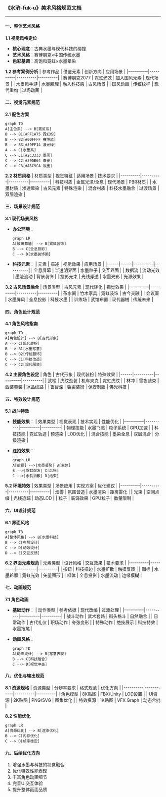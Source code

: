 ### 《水浒-fuk-u》美术风格规范文档

---

#### 一、整体艺术风格

**1.1 视觉风格定位**
- **核心理念**：古典水墨与现代科技的碰撞
- **艺术风格**：赛博朋克×中国传统水墨
- **色彩基调**：高饱和霓虹×水墨晕染

**1.2 参考案例分析**
| 参考作品 | 借鉴元素 | 创新方向 | 应用场景 |
|----------|----------|----------|----------|
| 赛博朋克2077 | 霓虹光效 | 加入国风元素 | 现代场景 |
| 水墨风手游 | 水墨肌理 | 融入科技感 | 古风场景 |
| 国风动画 | 传统纹样 | 现代重构 | 过场动画 |

#### 二、视觉元素规范

**2.1 配色方案**
```mermaid
graph TD
A[主色系] --> B[霓虹系]
B --> B1[#FF1A75 霓虹粉]
B --> B2[#00FFFF 赛博蓝]
B --> B3[#39FF14 激光绿]
A --> C[水墨系]
C --> C1[#2C3333 墨黑]
C --> C2[#395B64 青墨]
C --> C3[#A5C9CA 淡墨]
```

**2.2 材质风格**
| 材质类型 | 视觉特征 | 适用场景 | 技术要求 |
|----------|----------|----------|----------|
| 科技材质 | 金属光泽/全息 | 现代场景 | PBR材质 |
| 水墨材质 | 渗透晕染 | 古风元素 | 特殊渲染 |
| 混合材质 | 科技水墨融合 | 过渡场景 | 双层渲染 |

#### 三、场景设计规范

**3.1 现代场景风格**
- **办公环境**：
  ```mermaid
  graph LR
  A[玻璃幕墙] --> B[霓虹装饰]
  B --> C[全息投影]
  C --> D[水墨装饰画]
  ```

- **科技元素**：
  | 元素 | 描述 | 视觉效果 | 应用场景 |
  |------|------|----------|----------|
  | 全息屏幕 | 半透明界面 | 水墨粒子 | 交互界面 |
  | 数据流 | 流动光效 | 墨迹流动 | 背景装饰 |
  | 投影光束 | 光线穿透 | 水墨光影 | 光源效果 |

**3.2 古风场景融合**
| 场景类型 | 古风元素 | 现代转化 | 视觉效果 |
|----------|----------|----------|----------|
| 茶水间 | 竹木家具 | 霓虹装饰 | 古今交融 |
| 会议室 | 水墨屏风 | 全息投影 | 科技水墨 |
| 训练场 | 武馆布置 | 现代器械 | 传统未来 |

#### 四、角色设计规范

**4.1 角色风格指南**
```mermaid
graph TD
A[角色设计] --> B[古代形象]
A --> C[现代装扮]
B --> B1[水墨写意]
B --> B2[传统服饰]
C --> C1[科技改造]
C --> C2[现代服装]
```

**4.2 主要角色设定**
| 角色 | 古代形象 | 现代装扮 | 特殊效果 |
|------|----------|----------|----------|
| 武松 | 虎纹劲装 | 机车夹克 | 霓虹虎纹 |
| 林冲 | 雪夜装束 | 西装套装 | 冰晶纹路 |
| 鲁智深 | 袈裟装扮 | 保安制服 | 佛光科技 |

#### 五、特效设计规范

**5.1 战斗特效**
- **技能效果**：
  | 效果类型 | 视觉表现 | 技术实现 | 性能优化 |
  |----------|----------|----------|----------|
  | 物理技能 | 水墨飞溅 | 粒子系统 | GPU加速 |
  | 科技技能 | 霓虹轨迹 | 预渲染 | LOD优化 |
  | 混合技能 | 墨染全息 | 双层混合 | 分级渲染 |

- **连招效果**：
  ```mermaid
  graph LR
  A[前摇] -->|水墨凝聚| B[主体]
  B -->|霓虹爆发| C[后摇]
  C -->|余韵消散| D[结束]
  ```

**5.2 环境特效**
| 效果类型 | 场景应用 | 实现方案 | 优化建议 |
|----------|----------|----------|----------|
| 烟雾 | 氛围营造 | 水墨渲染 | 距离雾化 |
| 光束 | 空间点缀 | 光线追踪 | 动态LOD |
| 粒子 | 装饰效果 | GPU粒子 | 数量限制 |

#### 六、UI设计规范

**6.1 界面风格**
```mermaid
graph TB
A[整体风格] --> B[水墨科技]
B --> C[布局设计]
C --> D[动效设计]
D --> E[交互反馈]
```

**6.2 界面元素规范**
| 元素类型 | 设计风格 | 交互效果 | 技术要求 |
|----------|----------|----------|----------|
| 按钮 | 科技描边 | 水墨扩散 | 触摸反馈 |
| 图标 | 水墨轮廓 | 霓虹光效 | 矢量图形 |
| 框体 | 全息投影 | 水墨流动 | 边缘模糊 |

#### 七、动画规范

**7.1 角色动画**
- **基础动作**：
  | 动作类型 | 参考依据 | 现代改编 | 过渡处理 |
  |----------|----------|----------|----------|
  | 战斗动作 | 武术套路 | 街头格斗 | 自然融合 |
  | 日常动作 | 古代礼仪 | 职场动作 | 夸张变形 |
  | 特殊动作 | 绝技展示 | 科技特效 | 水墨拖尾 |

- **动画风格**：
  ```mermaid
  graph TD
  A[动画设计] --> B[写意表现]
  B --> C[科技融合]
  C --> D[视觉冲击]
  ```

#### 八、优化与输出规范

**8.1 资源规格**
| 资源类型 | 分辨率要求 | 格式规范 | 优化方向 |
|----------|------------|----------|----------|
| 角色模型 | 8K贴图 | FBX/Unity | LOD设置 |
| UI资源 | 2K贴图 | PNG/SVG | 图集优化 |
| 特效资源 | 1K贴图 | VFX Graph | 动态合批 |

**8.2 性能优化**
```mermaid
graph LR
A[资源优化] --> B[渲染优化]
B --> C[内存优化]
C --> D[帧率稳定]
```

#### 九、后续优化方向

1. 增强水墨与科技的视觉融合
2. 优化特效性能表现
3. 丰富角色动画细节
4. 完善UI交互体验
5. 提升整体画面品质

